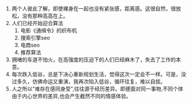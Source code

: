 1. 两个人彼此了解，即使裸身在一起也没有紧张感，距离感。这很自然，很放松，没有那种高高在上。
2. 人们已经开始迎合算法
   1. 电影《通缉令》的织布机
   2. 搜索引擎seo
   3. 电商seo
   4. 推荐算法
3. 拥堵的车道不怕火，在高强度的压迫下的人们已经麻木了，失去了工作的本意。
4. 每次跌入低谷，总是下决心重新规划生活，觉得这次一定会不一样。可是，没过多久，仿佛命运又重演，我再次陷入低谷，循环往复，难以自拔。 
5. 人之所以"难存在感同身受",往往源于经历差异。即便面对同一事物,不同个体由于内心世界的差异,也会产生截然不同的情感体验。
